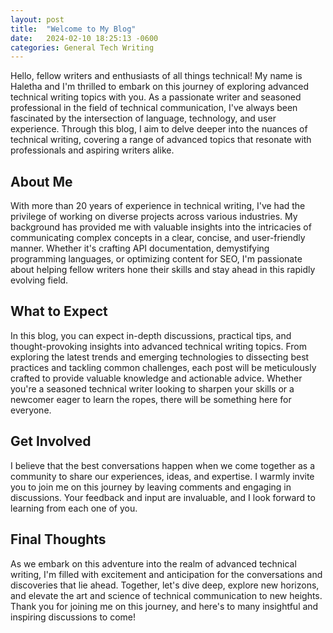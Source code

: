 ```yaml
---
layout: post
title:  "Welcome to My Blog"
date:   2024-02-10 18:25:13 -0600
categories: General Tech Writing
---
```

Hello, fellow writers and enthusiasts of all things technical! My name is Haletha and I'm thrilled to embark on this journey of exploring advanced technical writing topics with you. As a passionate writer and seasoned professional in the field of technical communication, I've always been fascinated by the intersection of language, technology, and user experience. Through this blog, I aim to delve deeper into the nuances of technical writing, covering a range of advanced topics that resonate with professionals and aspiring writers alike.

## About Me

With more than 20 years of experience in technical writing, I've had the privilege of working on diverse projects across various industries. My background has provided me with valuable insights into the intricacies of communicating complex concepts in a clear, concise, and user-friendly manner. Whether it's crafting API documentation, demystifying programming languages, or optimizing content for SEO, I'm passionate about helping fellow writers hone their skills and stay ahead in this rapidly evolving field.

## What to Expect

In this blog, you can expect in-depth discussions, practical tips, and thought-provoking insights into advanced technical writing topics. From exploring the latest trends and emerging technologies to dissecting best practices and tackling common challenges, each post will be meticulously crafted to provide valuable knowledge and actionable advice. Whether you're a seasoned technical writer looking to sharpen your skills or a newcomer eager to learn the ropes, there will be something here for everyone.

## Get Involved

I believe that the best conversations happen when we come together as a community to share our experiences, ideas, and expertise. I warmly invite you to join me on this journey by leaving comments and engaging in discussions. Your feedback and input are invaluable, and I look forward to learning from each one of you.

## Final Thoughts

As we embark on this adventure into the realm of advanced technical writing, I'm filled with excitement and anticipation for the conversations and discoveries that lie ahead. Together, let's dive deep, explore new horizons, and elevate the art and science of technical communication to new heights. Thank you for joining me on this journey, and here's to many insightful and inspiring discussions to come!
